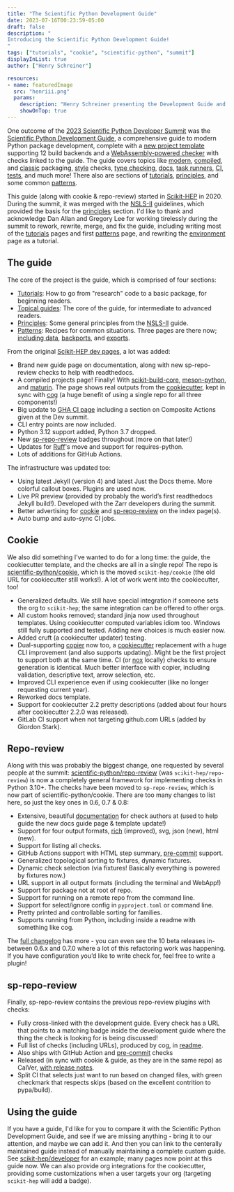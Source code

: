 ```yaml
---
title: "The Scientific Python Development Guide"
date: 2023-07-16T00:23:59-05:00
draft: false
description: "
Introducing the Scientific Python Development Guide!
"
tags: ["tutorials", "cookie", "scientific-python", "summit"]
displayInList: true
author: ["Henry Schreiner"]

resources:
- name: featuredImage
  src: "henriii.png"
  params:
    description: "Henry Schreiner presenting the Development Guide and cookie project template at the first Scientific Python Developer Summit."
    showOnTop: true
---
```


One outcome of the
[2023 Scientific Python Developer Summit](https://scientific-python.org/summits/developer/2023/)
was the [Scientific Python Development Guide][], a comprehensive guide to modern
Python package development, complete with a [new project template][cookie]
supporting 12 build backends and a [WebAssembly-powered checker][sp-repo-review]
with checks linked to the guide. The guide covers topics like [modern][],
[compiled][], and [classic][] packaging, [style][] checks, [type
checking][mypy], [docs][], [task runners][], [CI][gha_basic], [tests][pytest],
and much more! There also are sections of [tutorials][], [principles][], and
some common [patterns][].

This guide (along with cookie & repo-review) started in [Scikit-HEP][] in 2020.
During the summit, it was merged with the [NSLS-II][] guidelines, which provided
the basis for the [principles][] section. I'd like to thank and acknowledge Dan
Allan and Gregory Lee for working tirelessly during the summit to rework,
rewrite, merge, and fix the guide, including writing most of the [tutorials][]
pages and first [patterns][] page, and rewriting the [environment][] page as a
tutorial.

<!--more-->

## The guide

The core of the project is the guide, which is comprised of four sections:

- [Tutorials][]: How to go from "research" code to a basic package, for
  beginning readers.
- [Topical guides][topics]: The core of the guide, for intermediate to advanced
  readers.
- [Principles][]: Some general principles from the [NSLS-II][] guide.
- [Patterns][]: Recipes for common situations. Three pages are there now;
  [including data][], [backports][], and [exports][].

From the original [Scikit-HEP dev pages][], a lot was added:

- Brand new guide page on documentation, along with new sp-repo-review checks to
  help with readthedocs.
- A compiled projects page! Finally! With [scikit-build-core][],
  [meson-python][], and [maturin][]. The page shows real outputs from the
  [cookiecutter][], kept in sync with [cog][] (a huge benefit of using a single
  repo for all three components!)
- Big update to [GHA CI page][gha_basic] including a section on Composite
  Actions given at the Dev summit.
- CLI entry points are now included.
- Python 3.12 support added, Python 3.7 dropped.
- New [sp-repo-review][] badges throughout (more on that later!)
- Updates for [Ruff][]'s move and support for requires-python.
- Lots of additions for GitHub Actions.

The infrastructure was updated too:

- Using latest Jekyll (version 4) and latest Just the Docs theme. More colorful
  callout boxes. Plugins are used now.
- Live PR preview (provided by probably the world’s first readthedocs Jekyll
  build!). Developed with the Zarr developers during the summit.
- Better advertising for [cookie][] and [sp-repo-review][] on the index page(s).
- Auto bump and auto-sync CI jobs.

## Cookie

We also did something I've wanted to do for a long time: the guide, the
cookiecutter template, and the checks are all in a single repo! The repo is
[scientific-python/cookie][cookie], which is the moved `scikit-hep/cookie` (the
old URL for cookiecutter still works!). A lot of work went into the
cookiecutter, too!

- Generalized defaults. We still have special integration if someone sets the
  org to `scikit-hep`; the same integration can be offered to other orgs.
- All custom hooks removed; standard jinja now used throughout templates. Using
  cookiecutter computed variables idiom too. Windows still fully supported and
  tested. Adding new choices is much easier now.
- Added cruft (a cookiecutter updater) testing.
- Dual-supporting [copier][] now too, a [cookiecutter][] replacement with a huge
  CLI improvement (and also supports updating). Might be the first project to
  support both at the same time. CI (or [nox][] locally) checks to ensure
  generation is identical. Much better interface with copier, including
  validation, descriptive text, arrow selection, etc.
- Improved CLI experience even if using cookiecutter (like no longer requesting
  current year).
- Reworked docs template.
- Support for cookiecutter 2.2 pretty descriptions (added about four hours after
  cookiecutter 2.2.0 was released).
- GitLab CI support when not targeting github.com URLs (added by Giordon Stark).

## Repo-review

<!--fix
I wrote an [introduction post](/posts/scientific-python/repo-review/) about this one!
-->

Along with this was probably the biggest change, one requested by several people
at the summit: [scientific-python/repo-review][repo-review] (was
`scikit-hep/repo-review`) is now a completely general framework for implementing
checks in Python 3.10+. The checks have been moved to `sp-repo-review`, which is
now part of scientific-python/cookie. There are too many changes to list here,
so just the key ones in 0.6, 0.7 & 0.8:

- Extensive, beautiful [documentation](https://repo-review.readthedocs.io) for
  check authors at (used to help guide the new docs guide page & template
  update!)
- Support for four output formats, [rich][] (improved), svg, json (new), html
  (new).
- Support for listing all checks.
- GitHub Actions support with HTML step summary, [pre-commit][] support.
- Generalized topological sorting to fixtures, dynamic fixtures.
- Dynamic check selection (via fixtures! Basically everything is powered by
  fixtures now.)
- URL support in all output formats (including the terminal and WebApp!)
- Support for package not at root of repo.
- Support for running on a remote repo from the command line.
- Support for select/ignore config in `pyproject.toml` or command line.
- Pretty printed and controllable sorting for families.
- Supports running from Python, including inside a readme with something like
  cog.

The
[full changelog](https://repo-review.readthedocs.io/en/latest/changelog.html)
has more - you can even see the 10 beta releases in-between 0.6.x and 0.7.0
where a lot of this refactoring work was happening. If you have configuration
you’d like to write check for, feel free to write a plugin!

## sp-repo-review

Finally, sp-repo-review contains the previous repo-review plugins with checks:

- Fully cross-linked with the development guide. Every check has a URL that
  points to a matching badge inside the development guide where the thing the
  check is looking for is being discussed!
- Full list of checks (including URLs), produced by cog, in
  [readme](https://pypi.org/p/sp-repo-review).
- Also ships with GitHub Action and [pre-commit][] checks
- Released (in sync with cookie & guide, as they are in the same repo) as
  CalVer,
  [with release notes](https://github.com/scientific-python/cookie/releases).
- Split CI that selects just want to run based on changed files, with green
  checkmark that respects skips (based on the excellent contrition to
  pypa/build).

## Using the guide

If you have a guide, I'd like for you to compare it with the Scientific Python
Development Guide, and see if we are missing anything - bring it to our
attention, and maybe we can add it. And then you can link to the centerally
maintained guide instead of manually maintaining a complete custom guide. See
[scikit-hep/developer][] for an example; many pages now point at this guide now.
We can also provide org integrations for the cookiecutter, providing some
customizations when a user targets your org (targeting `scikit-hep` will add a
badge).

[style]: https://learn.scientific-python.org/development/guides/style/
[mypy]: https://learn.scientific-python.org/development/guides/mypy/
[modern]: https://learn.scientific-python.org/development/guides/packaging-simple/
[compiled]: https://learn.scientific-python.org/development/guides/packaging-compiled/
[classic]: https://learn.scientific-python.org/development/guides/packaging-classic/
[gha_basic]: https://learn.scientific-python.org/development/guides/gha-basic/
[pytest]: https://learn.scientific-python.org/development/guides/pytest/
[docs]: https://learn.scientific-python.org/development/guides/docs/
[topics]: https://learn.scientific-python.org/development/guides/
[task runners]: https://learn.scientific-python.org/development/guides/tasks/
[tutorials]: https://learn.scientific-python.org/development/tutorials/
[principles]: https://learn.scientific-python.org/development/principles/
[patterns]: https://learn.scientific-python.org/development/patterns/
[nsls-ii]: https://nsls-ii.github.io/
[environment]: https://learn.scientific-python.org/development/tutorials/dev-environment/
[including data]: https://learn.scientific-python.org/development/patterns/data-files/
[backports]: https://learn.scientific-python.org/development/patterns/backports/
[exports]: https://learn.scientific-python.org/development/patterns/exports/
[scikit-hep]: https://scikit-hep.org
[scikit-hep/developer]: https://scikit-hep.org/developer
[2023 scientific python developer summit]: https://scientific-python.org/summits/developer/2023
[scientific python development guide]: https://learn.scientific-python.org/development
[cookie]: https://github.com/scientific-python/cookie
[repo-review]: https://github.com/scientific-python/repo-review
[sp-repo-review]: https://learn.scientific-python.org/development/guides/repo-review
[scikit-hep dev pages]: https://scikit-hep.org/developer
[scikit-build-core]: https://scikit-build-core.readthedocs.io
[meson-python]: https://meson-python.readthedocs.io
[maturin]: https://www.maturin.rs
[cookiecutter]: https://www.cookiecutter.io
[copier]: https://copier.readthedocs.io
[ruff]: https://beta.ruff.rs
[cog]: https://nedbatchelder.com/code/cog
[nox]: https://nox.thea.codes
[pre-commit]: https://pre-commit.com
[rich]: https://rich.readthedocs.io
